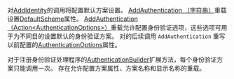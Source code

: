 对[AddIdentity](/dotnet/api/microsoft.extensions.dependencyinjection.identityservicecollectionextensions.addidentity)的调用将配置默认方案设置。 [AddAuthentication （字符串）](/dotnet/api/microsoft.extensions.dependencyinjection.authenticationservicecollectionextensions.addauthentication#Microsoft_Extensions_DependencyInjection_AuthenticationServiceCollectionExtensions_AddAuthentication_Microsoft_Extensions_DependencyInjection_IServiceCollection_System_String_)重载设置[DefaultScheme](/dotnet/api/microsoft.aspnetcore.authentication.authenticationoptions.defaultscheme)属性。 [AddAuthentication （Action&lt;AuthenticationOptions&gt;）](/dotnet/api/microsoft.extensions.dependencyinjection.authenticationservicecollectionextensions.addauthentication#Microsoft_Extensions_DependencyInjection_AuthenticationServiceCollectionExtensions_AddAuthentication_Microsoft_Extensions_DependencyInjection_IServiceCollection_System_Action_Microsoft_AspNetCore_Authentication_AuthenticationOptions__)重载允许配置身份验证选项，这些选项可用于为不同目的设置默认的身份验证方案。 对的后续调用 `AddAuthentication` 重写以前配置的[AuthenticationOptions](/dotnet/api/microsoft.aspnetcore.builder.authenticationoptions)属性。

对于注册身份验证处理程序的[AuthenticationBuilder](/dotnet/api/microsoft.aspnetcore.authentication.authenticationbuilder)扩展方法，每个身份验证方案只能调用一次。 存在允许配置方案属性、方案名称和显示名称的重载。
